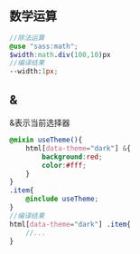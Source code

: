 ## 数学运算
```scss
//除法运算
@use "sass:math";
$width:math.div(100,10)px
//编译结果
--width:1px;
```

## &
&表示当前选择器
```scss
@mixin useTheme(){
    html[data-theme="dark"] &{
        background:red;
        color:#fff;
    }
}
.item{
    @include useTheme;
}
//编译结果
html[data-theme="dark"] .item{
    //...
}
```